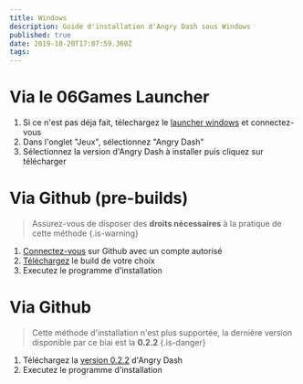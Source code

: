 ```yaml
---
title: Windows
description: Guide d'installation d'Angry Dash sous Windows
published: true
date: 2019-10-20T17:07:59.360Z
tags: 
---
```


# Via le 06Games Launcher
1. Si ce n'est pas déja fait, télechargez le [launcher windows](https://06games.ddns.net/Projects/App/06Games%20Launcher/down.php) et connectez-vous
2. Dans l'onglet "Jeux", sélectionnez "Angry Dash"
3. Sélectionnez la version d'Angry Dash à installer puis cliquez sur télécharger

# Via Github (pre-builds)
> Assurez-vous de disposer des **droits nécessaires** à la pratique de cette méthode
{.is-warning}

1. [Connectez-vous](https://github.com/login) sur Github avec un compte autorisé
2. [Téléchargez](https://github.com/06Games/Angry_Dash/releases) le build de votre choix
3. Executez le programme d'installation

# Via Github
> Cette méthode d'installation n'est plus supportée, la dernière version disponible par ce biai est la **0.2.2**
{.is-danger}

1. Téléchargez la [version 0.2.2](https://github.com/06-Games/Angry-Dash/releases/tag/0.2.2) d'Angry Dash
2. Executez le programme d'installation